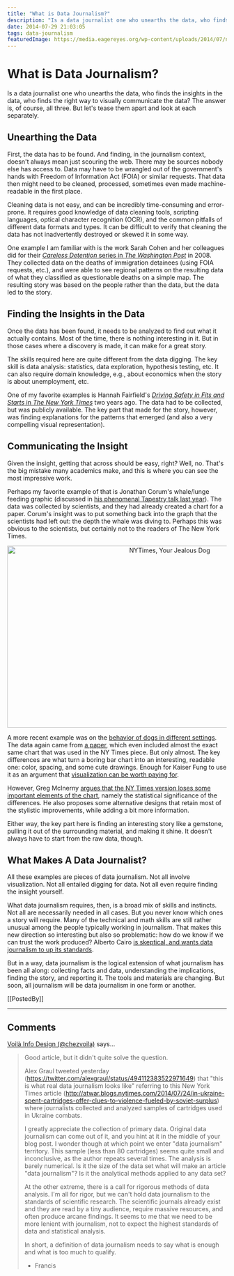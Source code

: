 ```yaml
---
title: "What is Data Journalism?"
description: "Is a data journalist one who unearths the data, who finds the insights in the data, who finds the right way to visually communicate the data? The answer is, of course, all three. But let's tease them apart and look at each separately."
date: 2014-07-29 21:03:05
tags: data-journalism
featuredImage: https://media.eagereyes.org/wp-content/uploads/2014/07/nytimes-jealous-dog.png
---
```


# What is Data Journalism?

Is a data journalist one who unearths the data, who finds the insights in the data, who finds the right way to visually communicate the data? The answer is, of course, all three. But let's tease them apart and look at each separately.

## Unearthing the Data

First, the data has to be found. And finding, in the journalism context, doesn't always mean just scouring the web. There may be sources nobody else has access to. Data may have to be wrangled out of the government's hands with Freedom of Information Act (FOIA) or similar requests. That data then might need to be cleaned, processed, sometimes even made machine-readable in the first place.

Cleaning data is not easy, and can be incredibly time-consuming and error-prone. It requires good knowledge of data cleaning tools, scripting languages, optical character recognition (OCR), and the common pitfalls of different data formats and types. It can be difficult to verify that cleaning the data has not inadvertently destroyed or skewed it in some way.

One example I am familiar with is the work Sarah Cohen and her colleagues did for their <a href="http://www.washingtonpost.com/wp-srv/nation/specials/immigration/index.html"><em>Careless Detention</em> series in <em>The Washington Post</em></a> in 2008. They collected data on the deaths of immigration detainees (using FOIA requests, etc.), and were able to see regional patterns on the resulting data of what they classified as questionable deaths on a simple map. The resulting story was based on the people rather than the data, but the data led to the story.

## Finding the Insights in the Data

Once the data has been found, it needs to be analyzed to find out what it actually contains. Most of the time, there is nothing interesting in it. But in those cases where a discovery is made, it can make for a great story.

The skills required here are quite different from the data digging. The key skill is data analysis: statistics, data exploration, hypothesis testing, etc. It can also require domain knowledge, e.g., about economics when the story is about unemployment, etc.

One of my favorite examples is Hannah Fairfield's <a href="http://www.nytimes.com/interactive/2012/09/17/science/driving-safety-in-fits-and-starts.html"><em>Driving Safety in Fits and Starts</em> in <em>The New York Times</em></a> two years ago. The data had to be collected, but was publicly available. The key part that made for the story, however, was finding explanations for the patterns that emerged (and also a very compelling visual representation).

## Communicating the Insight

Given the insight, getting that across should be easy, right? Well, no. That's the big mistake many academics make, and this is where you can see the most impressive work.

Perhaps my favorite example of that is Jonathan Corum's whale/lunge feeding graphic (discussed in <a href="http://style.org/tapestry/">his phenomenal Tapestry talk last year</a>). The data was collected by scientists, and they had already created a chart for a paper. Corum's insight was to put something back into the graph that the scientists had left out: the depth the whale was diving to. Perhaps this was obvious to the scientists, but certainly not to the readers of The New York Times.

<p align="center"><img class="aligncenter size-medium wp-image-8288" src="https://media.eagereyes.org/wp-content/uploads/2014/07/nytimes-jealous-dog.png" alt="NYTimes, Your Jealous Dog" width="730" height="418" /></p>

A more recent example was on the <a href="http://www.nytimes.com/2014/07/24/science/entering-gray-area-study-says-dogs-can-be-green-with-envy.html">behavior of dogs in different settings</a>. The data again came from <a href="http://www.plosone.org/article/info%3Adoi%2F10.1371%2Fjournal.pone.0094597">a paper</a>, which even included almost the exact same chart that was used in the NY Times piece. But only almost. The key differences are what turn a boring bar chart into an interesting, readable one: color, spacing, and some cute drawings. Enough for Kaiser Fung to use it as an argument that <a href="http://junkcharts.typepad.com/junk_charts/2014/07/the-top-dog-among-jealous-dogs.html">visualization can be worth paying for</a>.

However, Greg McInerny <a href="http://wunderbilder.wordpress.com/2014/07/28/visualising-the-significance-of-jealous-dogs/">argues that the NY Times version loses some important elements of the chart</a>, namely the statistical significance of the differences. He also proposes some alternative designs that retain most of the stylistic improvements, while adding a bit more information.

Either way, the key part here is finding an interesting story like a gemstone, pulling it out of the surrounding material, and making it shine. It doesn't always have to start from the raw data, though.

## What Makes A Data Journalist?

All these examples are pieces of data journalism. Not all involve visualization. Not all entailed digging for data. Not all even require finding the insight yourself.

What data journalism requires, then, is a broad mix of skills and instincts. Not all are necessarily needed in all cases. But you never know which ones a story will require. Many of the technical and math skills are still rather unusual among the people typically working in journalism. That makes this new direction so interesting but also so problematic: how do we know if we can trust the work produced? Alberto Cairo <a href="http://www.niemanlab.org/2014/07/alberto-cairo-data-journalism-needs-to-up-its-own-standards/">is skeptical, and wants data journalism to up its standards</a>.

But in a way, data journalism is the logical extension of what journalism has been all along: collecting facts and data, understanding the implications, finding the story, and reporting it. The tools and materials are changing. But soon, all journalism will be data journalism in one form or another.

[[PostedBy]]

<aside class="comments">

---
## Comments

<a href="http://twitter.com/chezvoila" rel="nofollow noopener" target="_blank">Voilà Info Design (@chezvoila)</a> says…
>	Good article, but it didn't quite solve the question.
>	
>	Alex Graul tweeted yesterday (https://twitter.com/alexgraul/status/494112383522971649) that "this is what real data journalism looks like" referring to this New York Times article (http://atwar.blogs.nytimes.com/2014/07/24/in-ukraine-spent-cartridges-offer-clues-to-violence-fueled-by-soviet-surplus) where journalists collected and analyzed samples of cartridges used in Ukraine combats.
>	
>	I greatly appreciate the collection of primary data. Original data journalism can come out of it, and you hint at it in the middle of your blog post. I wonder though at which point we enter "data journalism" territory. This sample (less than 80 cartridges) seems quite small and inconclusive, as the author repeats several times. The analysis is barely numerical. Is it the size of the data set what will make an article "data journalism"? Is it the analytical methods applied to any data set?
>	
>	At the other extreme, there is a call for rigorous methods of data analysis. I'm all for rigor, but we can't hold data journalism to the standards of scientific research. The scientific journals already exist and they are read by a tiny audience, require massive resources, and often produce arcane findings. It seems to me that we need to be more lenient with journalism, not to expect the highest standards of data and statistical analysis.
>	
>	In short, a definition of data journalism needs to say what is enough and what is too much to qualify.
>	
>	- Francis

</aside>

